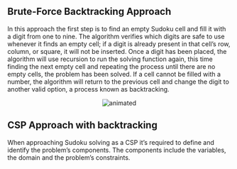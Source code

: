 ## Brute-Force Backtracking Approach

In this approach the first step is to find an empty Sudoku cell and fill it with a digit from one to nine. The algorithm verifies which digits are safe to use whenever it finds an empty
cell; if a digit is already present in that cell’s row, column, or square, it will not be inserted. Once a digit has been placed, the algorithm will use recursion to run the solving function
again, this time finding the next empty cell and repeating the process until there are no empty cells, the problem has been solved. If a cell cannot be filled with a number, the algorithm will return to the previous cell and change the digit to another
valid option, a process known as backtracking.

<p align="center">
  <img src="https://upload.wikimedia.org/wikipedia/commons/8/8c/Sudoku_solved_by_bactracking.gif" alt="animated" />
</p>

## CSP Approach with backtracking

When approaching Sudoku solving as a CSP it’s required to
define and identify the problem’s components. The components
include the variables, the domain and the problem’s constraints.
